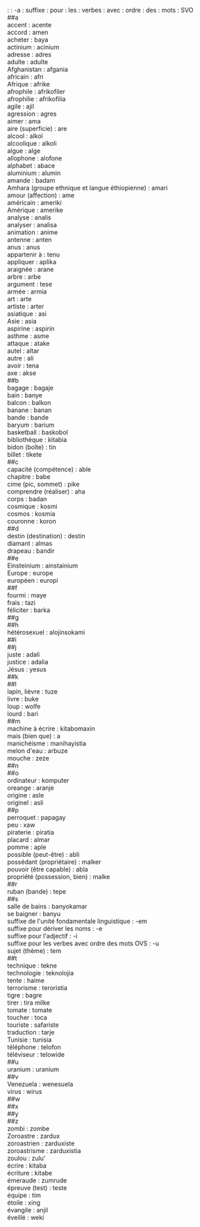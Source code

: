 : : -a : suffixe : pour : les : verbes : avec : ordre : des : mots : SVO  
##a  
accent : acente  
accord : amen  
acheter : baya  
actinium : acinium  
adresse : adres  
adulte : adulte  
Afghanistan : afgania  
africain : afri  
Afrique : afrike  
afrophile : afrikofiler  
afrophilie : afrikofilia  
agile : ajil  
agression : agres  
aimer : ama  
aire (superficie) : are  
alcool : alkol  
alcoolique : alkoli  
algue : alge  
allophone : alofone  
alphabet : abace  
aluminium : alumin  
amande : badam  
Amhara (groupe ethnique et langue éthiopienne) : amari  
amour (affection) : ame  
américain : ameriki  
Amérique : amerike  
analyse : analis  
analyser : analisa  
animation : anime  
antenne : anten  
anus : anus  
appartenir à : tenu  
appliquer : aplika  
araignée : arane  
arbre : arbe  
argument : tese  
armée : armia  
art : arte  
artiste : arter  
asiatique : asi  
Asie : asia  
aspirine : aspirin  
asthme : asme  
attaque : atake  
autel : altar  
autre : ali  
avoir : tena  
axe : akse  
##b  
bagage : bagaje  
bain : banye  
balcon : balkon  
banane : banan  
bande : bande  
baryum : barium  
basketball : baskobol  
bibliothèque : kitabia  
bidon (boîte) : tin  
billet : tikete  
##c  
capacité (compétence) : able  
chapitre : babe  
cime (pic, sommet) : pike  
comprendre (réaliser) : aha  
corps : badan  
cosmique : kosmi  
cosmos : kosmia  
couronne : koron  
##d  
destin (destination) : destin  
diamant : almas  
drapeau : bandir  
##e  
Einsteinium : ainstainium  
Europe : europe  
européen : europi  
##f  
fourmi : maye  
frais : tazi  
féliciter : barka  
##g  
##h  
hétérosexuel : alojinsokami  
##i  
##j  
juste : adali  
justice : adalia  
Jésus : yesus  
##k  
##l  
lapin, lièvre : tuze  
livre : buke  
loup : wolfe  
lourd : bari  
##m  
machine à écrire : kitabomaxin  
mais (bien que) : a  
manichéisme : manihayistia  
melon d'eau : arbuze  
mouche : zeze  
##n  
##o  
ordinateur : komputer  
oreange : aranje  
origine : asle  
originel : asli  
##p  
perroquet : papagay  
peu : xaw  
piraterie : piratia  
placard : almar  
pomme : aple  
possible (peut-être) : abli  
possédant (propriétaire) : malker  
pouvoir (être capable) : abla  
propriété (possession, bien) : malke  
##r  
ruban (bande) : tepe  
##s  
salle de bains : banyokamar  
se baigner : banyu  
suffixe de l'unité fondamentale linguistique : -em  
suffixe pour dériver les noms : -e  
suffixe pour l'adjectif : -i  
suffixe pour les verbes avec ordre des mots OVS : -u  
sujet (thème) : tem  
##t  
technique : tekne  
technologie : teknolojia  
tente : haime  
terrorisme : teroristia  
tigre : bagre  
tirer : tira milke  
tomate : tomate  
toucher : toca  
touriste : safariste  
traduction : tarje  
Tunisie : tunisia  
téléphone : telofon  
téléviseur : telowide  
##u  
uranium : uranium  
##v  
Venezuela : wenesuela  
virus : wirus  
##w  
##x  
##y  
##z  
zombi : zombe  
Zoroastre : zardux  
zoroastrien : zarduxiste  
zoroastrisme : zarduxistia  
zoulou : zulu'  
écrire : kitaba  
écriture : kitabe  
émeraude : zumrude  
épreuve (test) : teste  
équipe : tim  
étoile : xing  
évangile : anjil  
éveillé : weki  
